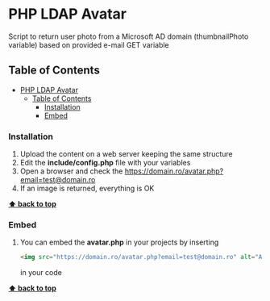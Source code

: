 # PHP LDAP Avatar 
Script to return user photo from a Microsoft AD domain (thumbnailPhoto variable) based on provided e-mail GET variable

## Table of Contents
- [PHP LDAP Avatar](#php-ldap-avatar)
  - [Table of Contents](#table-of-contents)
    - [Installation](#installation)
    - [Embed](#embed)

### Installation
1. Upload the content on a web server keeping the same structure
2. Edit the **include/config.php** file with your variables
3. Open a browser and check the https://domain.ro/avatar.php?email=test@domain.ro 
4. If an image is returned, everything is OK

**[⬆ back to top](#table-of-contents)**

### Embed
1. You can embed the **avatar.php** in your projects by inserting
    
   ```html
   <img src="https://domain.ro/avatar.php?email=test@domain.ro" alt="Avatar" width="100" height="100">
   ```
   in your code

**[⬆ back to top](#table-of-contents)**